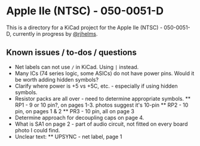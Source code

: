 # Apple IIe (NTSC) - 050-0051-D

This is a directory for a KiCad project for the Apple IIe (NTSC) - 050-0051-D, currently in progress by [@rjhelms](https://github.com/rjhelms).

## Known issues / to-dos / questions

* Net labels can not use `/` in KiCad. Using `|` instead.
* Many ICs (74 series logic, some ASICs) do not have power pins. Would it be worth adding hidden symbols?
* Clarify where power is +5 vs +5C, etc. - especially if using hidden symbols.
* Resistor packs are all over - need to determine appropriate symbols.
** RP1 - 9 or 10 pin?, on pages 1-3. photos suggest it's 10-pin
** RP2 - 10 pin, on pages 1 & 2
** PR3 - 10 pin, all on page 3
* Determine approach for decoupling caps on page 4.
* What is SA1 on page 2 - part of audio circuit, not fitted on every board photo I could find.
* Unclear text:
** UPSYNC - net label, page 1
